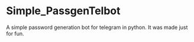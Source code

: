 # Simple_PassgenTelbot
A simple password generation bot for telegram in python. It was made just for fun.
